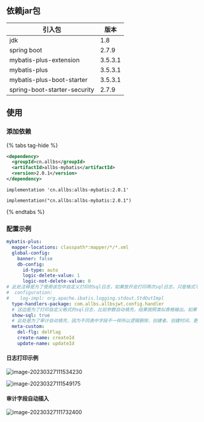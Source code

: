 ## 依赖jar包
| 引入包             | 版本      |
| ------------------ |---------|
| jdk                | 1.8     |
| spring boot        | 2.7.9   |
| mybatis-plus-extension | 3.5.3.1 |
| mybatis-plus | 3.5.3.1 |
| mybatis-plus-boot-starter | 3.5.3.1 |
| spring-boot-starter-security | 2.7.9   |

## 使用
### 添加依赖
{% tabs tag-hide %}
<!-- tab maven -->

```xml
<dependency>
  <groupId>cn.allbs</groupId>
  <artifactId>allbs-mybatis</artifactId>
  <version>2.0.1</version>
</dependency>
```

<!-- endtab -->

<!-- tab Gradle -->

```
implementation 'cn.allbs:allbs-mybatis:2.0.1'
```

<!-- endtab -->

<!-- tab Kotlin -->

```
implementation("cn.allbs:allbs-mybatis:2.0.1")
```
<!-- endtab -->
{% endtabs %}

### 配置示例

```yaml
mybatis-plus:
  mapper-locations: classpath*:mapper/*/*.xml
  global-config:
    banner: false
    db-config:
      id-type: auto
      logic-delete-value: 1
      logic-not-delete-value: 0
# 此处注释是为了使用该包中自定义打印的sql日志，如果放开会打印两次sql日志，只是格式不同
#  configuration:
#    log-impl: org.apache.ibatis.logging.stdout.StdOutImpl
  type-handlers-package: com.allbs.allbsjwt.config.handler
  # 这边是为了打印自定义格式的sql日志，比如参数自动填充，结果按照类似表格输出。如果不需要或者生成环境此处设为false
  show-sql: true
  # 此处是为了审计自动填充，因为不同表中字段不一样所以逻辑删除、创建者、创建时间、更新者、更新时间字段自定义。有些系统创建者和更新者使用的是id则与本系统不兼容，此处默认的是插入spring security中的用户名
  meta-custom:
    del-flg: delFlag
    create-name: createId
    update-name: updateId
```

#### 日志打印示例

![image-20230327111534230](https://nas.allbs.cn:9006/cloudpic/2023/03/d7858814b394d0c4f4793f6cc0f1171f.png)

![image-20230327111549175](https://nas.allbs.cn:9006/cloudpic/2023/03/936d0f475f49c3f453be9ec73159fa79.png)

#### 审计字段自动插入

![image-20230327111732400](https://nas.allbs.cn:9006/cloudpic/2023/03/4878b68ea6a97f484ed4622a1c354143.png)
